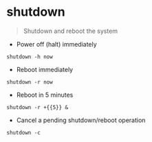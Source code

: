 # shutdown

> Shutdown and reboot the system

- Power off (halt) immediately

`shutdown -h now`

- Reboot immediately

`shutdown -r now`

- Reboot in 5 minutes

`shutdown -r +{{5}} &`

- Cancel a pending shutdown/reboot operation

`shutdown -c`
